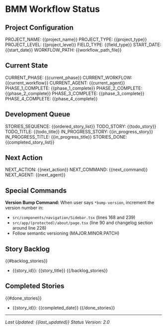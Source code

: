 # BMM Workflow Status

## Project Configuration

PROJECT_NAME: {{project_name}}
PROJECT_TYPE: {{project_type}}
PROJECT_LEVEL: {{project_level}}
FIELD_TYPE: {{field_type}}
START_DATE: {{start_date}}
WORKFLOW_PATH: {{workflow_path_file}}

## Current State

CURRENT_PHASE: {{current_phase}}
CURRENT_WORKFLOW: {{current_workflow}}
CURRENT_AGENT: {{current_agent}}
PHASE_1_COMPLETE: {{phase_1_complete}}
PHASE_2_COMPLETE: {{phase_2_complete}}
PHASE_3_COMPLETE: {{phase_3_complete}}
PHASE_4_COMPLETE: {{phase_4_complete}}

## Development Queue

STORIES_SEQUENCE: {{ordered_story_list}}
TODO_STORY: {{todo_story}}
TODO_TITLE: {{todo_title}}
IN_PROGRESS_STORY: {{in_progress_story}}
IN_PROGRESS_TITLE: {{in_progress_title}}
STORIES_DONE: {{completed_story_list}}

## Next Action

NEXT_ACTION: {{next_action}}
NEXT_COMMAND: {{next_command}}
NEXT_AGENT: {{next_agent}}

## Special Commands

**Version Bump Command:** When user says `*bump-version`, increment the version number in:
- `src/components/navigation/Sidebar.tsx` (lines 168 and 239)
- `src/app/(protected)/about/page.tsx` (line 90 and changelog section around line 228)
- Follow semantic versioning (MAJOR.MINOR.PATCH)

## Story Backlog

{{#backlog_stories}}

- {{story_id}}: {{story_title}}
  {{/backlog_stories}}

## Completed Stories

{{#done_stories}}

- {{story_id}}: {{completed_date}}
  {{/done_stories}}

---

_Last Updated: {{last_updated}}_
_Status Version: 2.0_
